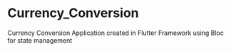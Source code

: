 # Currency_Conversion
Currency Conversion Application created in Flutter Framework using Bloc for state management 
